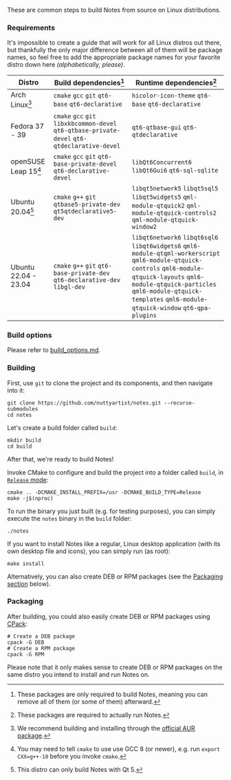These are common steps to build Notes from source on Linux distributions.

### Requirements

It's impossible to create a guide that will work for all Linux distros out there, but thankfully the only major difference between all of them will be package names, so feel free to add the appropriate package names for your favorite distro down here *(alphabetically, please)*.

| Distro                       | Build dependencies[^1]                                                                        | Runtime dependencies[^2]                                                                                                                                                                                                                                    |
| ---------------------------- | --------------------------------------------------------------------------------------------- | ----------------------------------------------------------------------------------------------------------------------------------------------------------------------------------------------------------------------------------------------------------- |
| Arch Linux[^3]               | `cmake` `gcc` `git` `qt6-base` `qt6-declarative`                                              | `hicolor-icon-theme` `qt6-base` `qt6-declarative`                                                                                                                                                                                                           |
| Fedora 37 - 39               | `cmake` `gcc` `git` `libxkbcommon-devel` `qt6-qtbase-private-devel` `qt6-qtdeclarative-devel` | `qt6-qtbase-gui` `qt6-qtdeclarative`                                                                                                                                                                                                                        |
| openSUSE Leap 15[^4]         | `cmake` `gcc` `git` `qt6-base-private-devel` `qt6-declarative-devel`                          | `libQt6Concurrent6` `libQt6Gui6` `qt6-sql-sqlite`                                                                                                                                                                                                           |
| Ubuntu 20.04[^5]             | `cmake` `g++` `git` `qtbase5-private-dev` `qt5qtdeclarative5-dev`                             | `libqt5network5` `libqt5sql5` `libqt5widgets5` `qml-module-qtquick2` `qml-module-qtquick-controls2` `qml-module-qtquick-window2`                                                                                                                            |
| Ubuntu 22.04 - 23.04         | `cmake` `g++` `git` `qt6-base-private-dev` `qt6-declarative-dev` `libgl-dev`                  | `libqt6network6` `libqt6sql6` `libqt6widgets6` `qml6-module-qtqml-workerscript` `qml6-module-qtquick-controls` `qml6-module-qtquick-layouts` `qml6-module-qtquick-particles` `qml6-module-qtquick-templates` `qml6-module-qtquick-window` `qt6-qpa-plugins` |

[^1]: These packages are only required to build Notes, meaning you can remove all of them (or some of them) afterward.
[^2]: These packages are required to actually run Notes.
[^3]: We recommend building and installing through the [official AUR package](https://aur.archlinux.org/packages/notes).
[^4]: You may need to tell `cmake` to use use GCC 8 (or newer), e.g. run `export CXX=g++-10` before you invoke `cmake`.
[^5]: This distro can only build Notes with Qt 5.

### Build options

Please refer to [build_options.md](build_options.md).

### Building

First, use `git` to clone the project and its components, and then navigate into it:

```shell
git clone https://github.com/nuttyartist/notes.git --recurse-submodules
cd notes
```

Let's create a build folder called `build`:

```shell
mkdir build
cd build
```

After that, we're ready to build Notes!

Invoke CMake to configure and build the project into a folder called `build`, in [`Release` mode](https://cmake.org/cmake/help/latest/variable/CMAKE_BUILD_TYPE.html):

```shell
cmake .. -DCMAKE_INSTALL_PREFIX=/usr -DCMAKE_BUILD_TYPE=Release
make -j$(nproc)
```

To run the binary you just built (e.g. for testing purposes), you can simply execute the `notes` binary in the `build` folder:

```shell
./notes
```

If you want to install Notes like a regular, Linux desktop application (with its own desktop file and icons), you can simply run (as root):

```shell
make install
```

Alternatively, you can also create DEB or RPM packages (see the [Packaging section](#Packaging) below).

### Packaging

After building, you could also easily create DEB or RPM packages using [CPack](https://cmake.org/cmake/help/latest/manual/cpack.1.html):

```shell
# Create a DEB package
cpack -G DEB
# Create a RPM package
cpack -G RPM
```

Please note that it only makes sense to create DEB or RPM packages on the same distro you intend to install and run Notes on.

